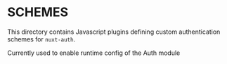 # SCHEMES

This directory contains Javascript plugins defining custom authentication schemes for `nuxt-auth`.

Currently used to enable runtime config of the Auth module
